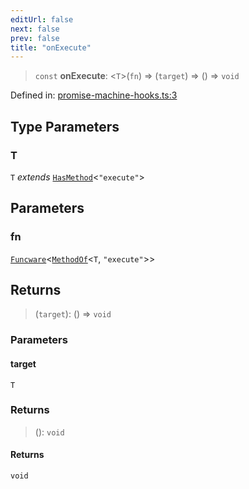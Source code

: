 ```yaml
---
editUrl: false
next: false
prev: false
title: "onExecute"
---
```


> `const` **onExecute**: \<`T`\>(`fn`) => (`target`) => () => `void`

Defined in: [promise-machine-hooks.ts:3](https://github.com/WinstonFassett/matchina/blob/2d22b2187dda803854f54b63fe09d04bd833387d/src/promise-machine-hooks.ts#L3)

## Type Parameters

### T

`T` *extends* [`HasMethod`](/docs/src/content/docs/reference/type-aliases/hasmethod/)\<`"execute"`\>

## Parameters

### fn

[`Funcware`](/docs/src/content/docs/reference/type-aliases/funcware/)\<[`MethodOf`](/docs/src/content/docs/reference/type-aliases/methodof/)\<`T`, `"execute"`\>\>

## Returns

> (`target`): () => `void`

### Parameters

#### target

`T`

### Returns

> (): `void`

#### Returns

`void`
